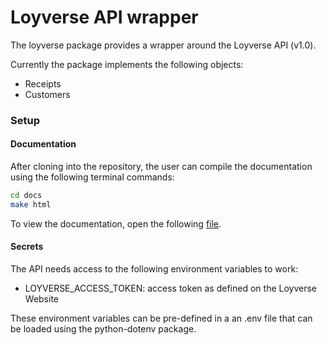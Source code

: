 # Loyverse API wrapper
The loyverse package provides a wrapper around the Loyverse API (v1.0).

Currently the package implements the following objects:
* Receipts
* Customers

### Setup
#### Documentation
After cloning into the repository, the user can compile the documentation using the following terminal commands:
```bash
cd docs
make html
```
To view the documentation, open the following [file](docs/build/html/index.html).

#### Secrets
The API needs access to the following environment variables to work:
* LOYVERSE_ACCESS_TOKEN: access token as defined on the Loyverse Website

These environment variables can be pre-defined in a an .env file that can be loaded using the python-dotenv package.
